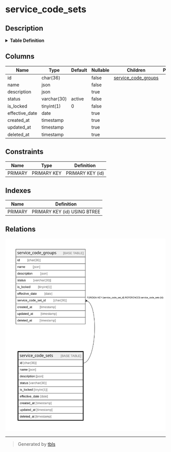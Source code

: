 # service_code_sets

## Description

<details>
<summary><strong>Table Definition</strong></summary>

```sql
CREATE TABLE `service_code_sets` (
  `id` char(36) COLLATE utf8mb4_unicode_ci NOT NULL,
  `name` json NOT NULL,
  `description` json DEFAULT NULL,
  `status` varchar(30) COLLATE utf8mb4_unicode_ci NOT NULL DEFAULT 'active',
  `is_locked` tinyint(1) NOT NULL DEFAULT '0',
  `effective_date` date DEFAULT NULL,
  `created_at` timestamp NULL DEFAULT NULL,
  `updated_at` timestamp NULL DEFAULT NULL,
  `deleted_at` timestamp NULL DEFAULT NULL,
  PRIMARY KEY (`id`)
) ENGINE=InnoDB DEFAULT CHARSET=utf8mb4 COLLATE=utf8mb4_unicode_ci
```

</details>

## Columns

| Name | Type | Default | Nullable | Children | Parents | Comment |
| ---- | ---- | ------- | -------- | -------- | ------- | ------- |
| id | char(36) |  | false | [service_code_groups](service_code_groups.md) |  |  |
| name | json |  | false |  |  |  |
| description | json |  | true |  |  |  |
| status | varchar(30) | active | false |  |  |  |
| is_locked | tinyint(1) | 0 | false |  |  |  |
| effective_date | date |  | true |  |  |  |
| created_at | timestamp |  | true |  |  |  |
| updated_at | timestamp |  | true |  |  |  |
| deleted_at | timestamp |  | true |  |  |  |

## Constraints

| Name | Type | Definition |
| ---- | ---- | ---------- |
| PRIMARY | PRIMARY KEY | PRIMARY KEY (id) |

## Indexes

| Name | Definition |
| ---- | ---------- |
| PRIMARY | PRIMARY KEY (id) USING BTREE |

## Relations

![er](service_code_sets.svg)

---

> Generated by [tbls](https://github.com/k1LoW/tbls)
